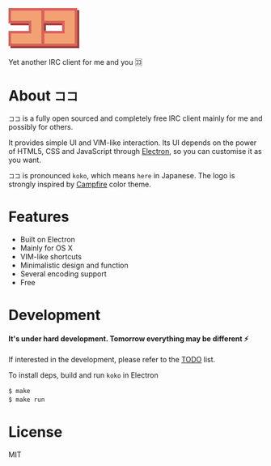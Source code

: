 ![koko](./resource/logo.png)

Yet another IRC client for me and you :koko:

# About `ココ`

`ココ` is a fully open sourced and completely free IRC client mainly
for me and possibly for others.

It provides simple UI and VIM-like interaction. Its UI depends on the power of
HTML5, CSS and JavaScript through [Electron](http://electron.atom.io),
so you can customise it as you want.

`ココ` is pronounced `koko`, which means `here` in Japanese.
The logo is strongly inspired by
[Campfire](https://color.adobe.com/Campfire-color-theme-2528696/) color theme.


# Features

* Built on Electron
* Mainly for OS X
* VIM-like shortcuts
* Minimalistic design and function
* Several encoding support
* Free

# Development

#### It's under hard development. Tomorrow everything may be different :zap:

If interested in the development, please refer to the
[TODO](https://github.com/hachibasu/koko/issues/1) list.

To install deps, build and run `koko` in Electron

```bash
$ make
$ make run
```

# License
MIT
